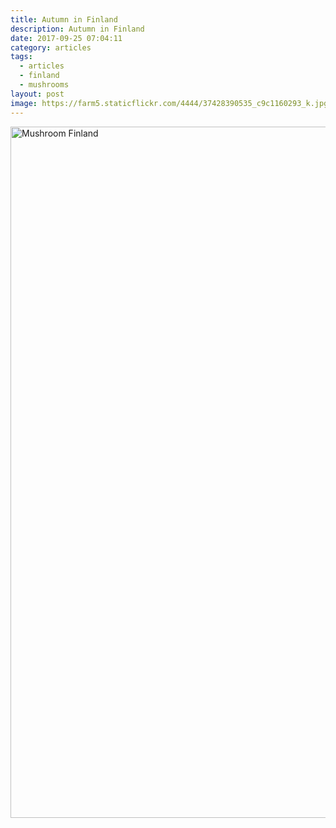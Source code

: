 ```yaml
---
title: Autumn in Finland
description: Autumn in Finland
date: 2017-09-25 07:04:11
category: articles
tags:
  - articles
  - finland
  - mushrooms
layout: post
image: https://farm5.staticflickr.com/4444/37428390535_c9c1160293_k.jpg
---
```


<img src="https://farm5.staticflickr.com/4444/37428390535_c9c1160293_k.jpg" width="2048" height="1106"  alt="Mushroom Finland">
<br>
